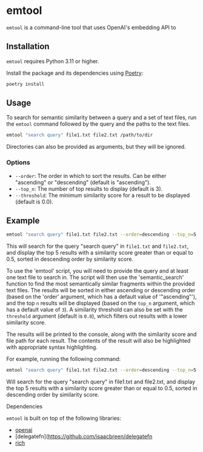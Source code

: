 # emtool

`emtool` is a command-line tool that uses OpenAI's embedding API to 

## Installation

`emtool` requires Python 3.11 or higher.

Install the package and its dependencies using [Poetry](https://python-poetry.org/):

```bash
poetry install
```

## Usage

To search for semantic similarity between a query and a set of text files, run the `emtool` command followed by the query and the paths to the text files.

```bash
emtool "search query" file1.txt file2.txt /path/to/dir
```

Directories can also be provided as arguments, but they will be ignored.

### Options

- `--order`: The order in which to sort the results. Can be either "ascending" or "descending" (default is "ascending").
- `--top_n`: The number of top results to display (default is 3).
- `--threshold`: The minimum similarity score for a result to be displayed (default is 0.0).

## Example

```bash
emtool "search query" file1.txt file2.txt --order=descending --top_n=5 --threshold=0.5
```

This will search for the query "search query" in `file1.txt` and `file2.txt`, and display the top 5 results with a similarity score greater than or equal to 0.5, sorted in descending order by similarity score.

To use the 'emtool' script, you will need to provide the query and at least one text file to search in. The script will then use the 'semantic_search' function to find the most semantically similar fragments within the provided text files. The results will be sorted in either ascending or descending order (based on the 'order' argument, which has a default value of '"ascending"'), and the top `n` results will be displayed (based on the `top_n` argument, which has a default value of `3`). A similarity threshold can also be set with the `threshold` argument (default is `0.0`), which filters out results with a lower similarity score.

The results will be printed to the console, along with the similarity score and file path for each result. The contents of the result will also be highlighted with appropriate syntax highlighting.

For example, running the following command:

```bash
emtool "search query" file1.txt file2.txt --order=descending --top_n=5 --threshold=0.5
```

Will search for the query "search query" in file1.txt and file2.txt, and display the top 5 results with a similarity score greater than or equal to 0.5, sorted in descending order by similarity score.

Dependencies

`emtool` is built on top of the following libraries:

- [openai](https://github.com/openai/openai)
- [delegatefn](https://github.com/isaacbreen/delegatefn
- [rich](https://github.com/willmcgugan/rich)
